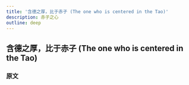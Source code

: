 ```yaml
---
title: '含德之厚，比于赤子 (The one who is centered in the Tao)'
description: 赤子之心
outline: deep
---
```


## 含德之厚，比于赤子 (The one who is centered in the Tao)

### 原文

